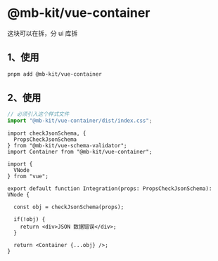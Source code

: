 # @mb-kit/vue-container

这块可以在拆，分 ui 库拆

## 1、使用

```bash
pnpm add @mb-kit/vue-container
```

## 2、使用

```js
// 必须引入这个样式文件
import "@mb-kit/vue-container/dist/index.css";
```

```tsx
import checkJsonSchema, {
  PropsCheckJsonSchema
} from "@mb-kit/vue-schema-validator";
import Container from "@mb-kit/vue-container";

import {
  VNode
} from "vue";

export default function Integration(props: PropsCheckJsonSchema): VNode {

  const obj = checkJsonSchema(props);

  if(!obj) {
    return <div>JSON 数据错误</div>;
  }

  return <Container {...obj} />;
}
```
